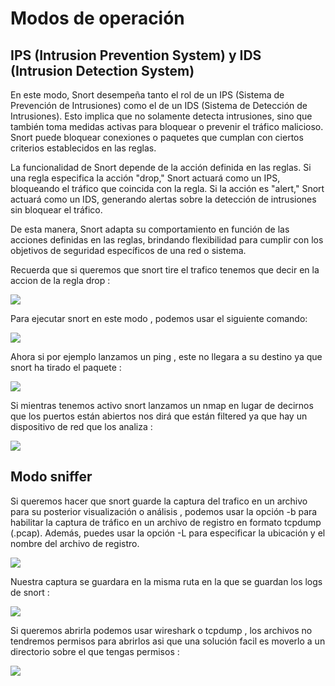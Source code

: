 # Modos de operación

## IPS (Intrusion Prevention System) y  IDS (Intrusion Detection System)

En este modo, Snort desempeña tanto el rol de un IPS (Sistema de Prevención de Intrusiones) como el de un IDS (Sistema de Detección de Intrusiones). Esto implica que no solamente detecta intrusiones, sino que también toma medidas activas para bloquear o prevenir el tráfico malicioso. Snort puede bloquear conexiones o paquetes que cumplan con ciertos criterios establecidos en las reglas.

La funcionalidad de Snort depende de la acción definida en las reglas. Si una regla especifica la acción "drop," Snort actuará como un IPS, bloqueando el tráfico que coincida con la regla. Si la acción es "alert," Snort actuará como un IDS, generando alertas sobre la detección de intrusiones sin bloquear el tráfico.

De esta manera, Snort adapta su comportamiento en función de las acciones definidas en las reglas, brindando flexibilidad para cumplir con los objetivos de seguridad específicos de una red o sistema.

Recuerda que si queremos que snort tire el trafico tenemos que decir en la accion de la regla drop :

![](img/Aspose.Words.6990a0ff-8ff7-410b-9b51-99bd2ec2562d.043.png)

Para ejecutar snort en este modo , podemos usar el siguiente comando:

![](img/Aspose.Words.6990a0ff-8ff7-410b-9b51-99bd2ec2562d.044.png)

Ahora si por ejemplo lanzamos un ping , este no llegara a su destino ya que snort ha tirado el paquete  :

![](img/Aspose.Words.6990a0ff-8ff7-410b-9b51-99bd2ec2562d.045.png)

Si mientras tenemos activo snort lanzamos un nmap en lugar de decirnos que los puertos están abiertos nos dirá que están filtered ya que hay un dispositivo de red que los analiza :

![](img/Aspose.Words.6990a0ff-8ff7-410b-9b51-99bd2ec2562d.046.png)

## Modo sniffer 

Si queremos hacer que snort guarde la captura del trafico en un archivo para su posterior visualización o análisis , podemos usar la opción -b  para habilitar la captura de tráfico en un archivo de registro en formato tcpdump (.pcap). Además, puedes usar la opción -L para especificar la ubicación y el nombre del archivo de registro.

![](img/Aspose.Words.6990a0ff-8ff7-410b-9b51-99bd2ec2562d.047.png)

Nuestra captura se guardara en la misma ruta en la que se guardan los logs de snort :

![](img/Aspose.Words.6990a0ff-8ff7-410b-9b51-99bd2ec2562d.048.png)

Si queremos abrirla podemos usar wireshark o tcpdump , los archivos no tendremos permisos para abrirlos asi que una solución facil es moverlo a un directorio sobre el que tengas permisos :

![](img/Aspose.Words.6990a0ff-8ff7-410b-9b51-99bd2ec2562d.049.png)
